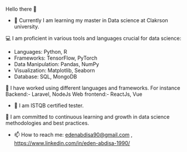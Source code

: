Hello there 👋

- 🔭 Currently I am learning my master in Data science at Clakrson university.

💻 I am proficient in various tools and languages crucial for data science:
- Languages: Python, R
- Frameworks: TensorFlow, PyTorch
- Data Manipulation: Pandas, NumPy
- Visualization: Matplotlib, Seaborn
- Database: SQL, MongoDB

🐰 I have worked using different languages and frameworks. For instance 
      Backend:- Laravel, NodeJs
      Web frontend:- ReactJs, Vue
      
- 🌱 I am ISTQB certified tester.

🌱 I am committed to continuous learning and growth in data science methodologies and best practices.

- 📫 How to reach me: edenabdisa90@gmail.com , https://www.linkedin.com/in/eden-abdisa-1990/ 
